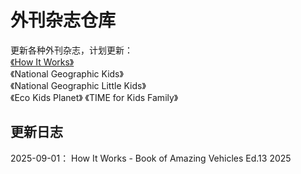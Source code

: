 # 外刊杂志仓库
更新各种外刊杂志，计划更新：  
[《How It Works》](https://github.com/zhongyuanqi/waikan-zazhi/tree/main/How%20it%20works)  
《National Geographic Kids》  
《National Geographic Little Kids》  
《Eco Kids Planet》
《TIME for Kids Family》


## 更新日志

2025-09-01：
How It Works - Book of Amazing Vehicles Ed.13 2025
